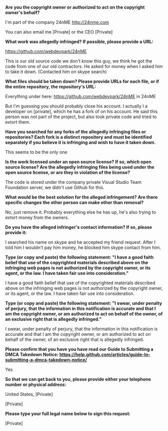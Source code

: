 __Are you the copyright owner or authorized to act on the copyright owner's behalf?__

I'm part of the company 24nME http://24nme.com

You can also email me [Private] or the CEO [Private]

__What work was allegedly infringed? If possible, please provide a URL:__

https://github.com/webdevpark/24nME

This is our old source code we don't know this guy, we think he got the code from one of our old contractors.
He asked for money when I asked him to take it down. (Contacted him on skype search)

__What files should be taken down? Please provide URLs for each file, or if the entire repository, the repository's URL:__

Everything under here: https://github.com/webdevpark/24nME in 24nME

But I'm guessing you should probably close his account. I actually I a developer on [private], which he has a fork of on his account. He said this person was not part of the project, but also took private code and tried to extort them.

__Have you searched for any forks of the allegedly infringing files or repositories? Each fork is a distinct repository and must be identified separately if you believe it is infringing and wish to have it taken down.__

This seems to be the only one

__Is the work licensed under an open source license? If so, which open source license? Are the allegedly infringing files being used under the open source license, or are they in violation of the license?__

The code is stored under the company private Visual Studio Team Foundation server, we didn't use Github for this.

__What would be the best solution for the alleged infringement? Are there specific changes the other person can make other than removal?__

No, just remove it. Probably everything else he has up, he's also trying to extort money from the owners.

__Do you have the alleged infringer's contact information? If so, please provide it:__

I searched his name on skype and he accepted my friend request. After I told him I wouldn't pay him money, he blocked him skype contact from him.

__Type (or copy and paste) the following statement: "I have a good faith belief that use of the copyrighted materials described above on the infringing web pages is not authorized by the copyright owner, or its agent, or the law. I have taken fair use into consideration."__

I have a good faith belief that use of the copyrighted materials described above on the infringing web pages is not authorized by the copyright owner, or its agent, or the law. I have taken fair use into consideration.

__Type (or copy and paste) the following statement: "I swear, under penalty of perjury, that the information in this notification is accurate and that I am the copyright owner, or am authorized to act on behalf of the owner, of an exclusive right that is allegedly infringed."__

I swear, under penalty of perjury, that the information in this notification is accurate and that I am the copyright owner, or am authorized to act on behalf of the owner, of an exclusive right that is allegedly infringed.

__Please confirm that you have you have read our Guide to Submitting a DMCA Takedown Notice: https://help.github.com/articles/guide-to-submitting-a-dmca-takedown-notice/__

Yes

__So that we can get back to you, please provide either your telephone number or physical address:__

United States, [Private]

[Private]

__Please type your full legal name below to sign this request:__

[Private]

